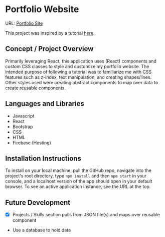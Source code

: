# Portfolio Website
URL: [Portfolio Site](https://kanderson.dev/)

This project was inspired by a tutorial [here](https://www.udemy.com/course/build-portfolio-with-reactjs-and-bootstrap/).



## Concept / Project Overview
Primarily leveraging React, this application uses (React) components and custom CSS classes to style and customize my portfolio website. The intended purpose of following a tutorial was to familiarize me with CSS features such as z-index, text manipulation, and creating shapes/lines. Other styles used were creating abstract components to map over data to create reusable components.

## Languages and Libraries
- Javascript
- React
- Bootstrap
- CSS
- HTML
- Firebase (Hosting)

## Installation Instructions
To install on your local machine, pull the GitHub repo, navigate into the project's root directory, type `npm install` and then `npm start` in your console, and a localhost version of the app should open in your default browser. To see an active application instance, see the URL at the top.

## Future Development
- [x] Projects / Skills section pulls from JSON file(s) and maps over reusable component
- Use a database to hold data
